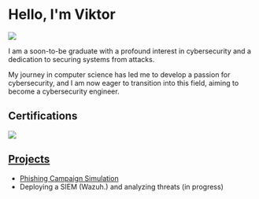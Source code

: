 # Hello, I'm Viktor
<a href="https://www.linkedin.com/in/viktor-perin-35753730b"><img src="https://img.shields.io/badge/-LinkedIn-0072b1?&style=for-the-badge&logo=linkedIn&logoColor=white" /></a>

I am a soon-to-be graduate with a profound interest in cybersecurity and a dedication to securing systems from attacks.

My journey in computer science has led me to develop a passion for cybersecurity, and I am now eager to transition into this field, aiming to become a cybersecurity engineer.

## Certifications
<div>
<a href="https://www.credly.com/users/viktor-perin" target="_blank">
<img src="https://img.shields.io/badge/-Security%2B-FF0000?&style=for-the-badge&logo=CompTIA&logoColor=white" />
</div>

## Projects
- <a href="https://github.com/unzip-vik/Phishing-Campaign-Simulation" target="_blank">Phishing Campaign Simulation</a>
- Deploying a SIEM (Wazuh.) and analyzing threats (in progress)

